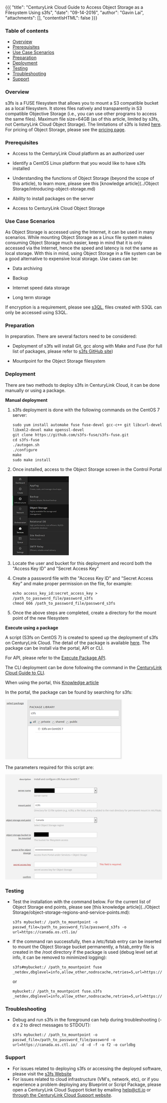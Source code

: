 {{{
  "title": "CenturyLink Cloud Guide to Access Object Storage as a Filesystem Using s3fs",
  "date": "09-14-2016",
  "author": "Gavin Lai",
  "attachments": [],
  "contentIsHTML": false
}}}

### Table of contents

* [Overview](#overview)
* [Prerequisites](#prerequisites)
* [Use Case Scenarios](#use-case-scenarios)
* [Preparation](#preparation)
* [Deployment](#deployment)
* [Testing](#testing)
* [Troubleshooting](#troubleshooting)
* [Support](#support)

### Overview

s3fs is a FUSE filesystem that allows you to mount a S3 compatible bucket as a local filesystem. It stores files natively and transparently in S3 compatible Objective Storage (i.e., you can use other programs to access the same files). Maximum file size=64GB (as of this article, limited by s3fs, not CenturyLink Cloud Object Storage).  The limitations of s3fs is listed [here](//github.com/s3fs-fuse/s3fs-fuse).  For pricing of Object Storage, please see the [pricing page](//www.ctl.io/pricing).

### Prerequisites

-   Access to the CenturyLink Cloud platform as an authorized user

-   Identify a CentOS Linux platform that you would like to have s3fs installed

-   Understanding the functions of Object Storage (beyond the scope of this article), to learn more, please see this [knowledge article](../Object Storage/introducing-object-storage.md)

-   Ability to install packages on the server

-   Access to CenturyLink Cloud Object Storage

### Use Case Scenarios

As Object Storage is accessed using the Internet, it can be used in many scenarios.  While mounting Object Storage as a Linux file system makes consuming Object Storage much easier, keep in mind that it is only accessed via the Internet, hence the speed and latency is not the same as local storage.  With this in mind, using Object Storage in a file system can be a good alternative to expensive local storage.  Use cases can be:

-   Data archiving

-   Backup

-   Internet speed data storage

-   Long term storage

If encryption is a requirement, please see [s3QL](//github.com/s3ql/s3ql), files created with S3QL can only be accessed using S3QL.


### Preparation

In preparation. There are several factors need to be considered:

-   Deployment of s3fs will install Git, gcc along with Make and Fuse (for full list of packages, please refer to [s3fs GitHub site](//github.com/s3fs-fuse/s3fs-fuse))

-   Mountpoint for the Object Storage filesystem


### Deployment
There are two methods to deploy s3fs in CenturyLink Cloud, it can be done manually or using a package.

**Manual deployment**
1.  s3fs deployment is done with the following commands on the CentOS 7 server:

    ```
    sudo yum install automake fuse fuse-devel gcc-c++ git libcurl-devel libxml2-devel make openssl-devel
    git clone https://github.com/s3fs-fuse/s3fs-fuse.git
    cd s3fs-fuse
    ./autogen.sh
    ./configure
    make
    sudo make install
    ```

2.  Once installed, access to the Object Storage screen in the Control Portal

    ![s3fs-objectstorage](../images/s3fs/s3fs-objectstorage.png)

3.  Locate the user and bucket for this deployment and record both the "Access Key ID" and "Secret Access Key"

4.  Create a password file with the "Access Key ID" and "Secret Access Key" and make proper permission on the file, for example:
    ```
    echo access_key_id:secret_access_key > /path_to_password_file/password_s3fs
    chmod 666 /path_to_password_file/password_s3fs
    ```
5.  Once the above steps are completed, create a directory for the mount point of the new filesystem

**Execute using a package**

A script (S3fs on CentOS 7) is created to speed up the deployment of s3fs on CenturyLink Cloud.  The detail of the package is available [here](//control.ctl.io/Blueprints/Packages/Details?uuid=e12db1ac-9783-45fa-b3f6-ab07c3ab195a&classification=Script&type=AccountLibrary).  The package can be install via the portal, API or CLI.  

For API, please refer to the [Execute Package API](//www.ctl.io/api-docs/v2/#server-actions-execute-package).  

The CLI deployment can be done following the command in the [CenturyLink Cloud Guide to CLI](//www.ctl.io/knowledge-base/servers/centurylink-cloud-guide-to-cli/#advanced-usage).  

When using the portal, this [Knowledge article](../Servers/using-group-tasks-to-install-software-and-run-scripts-on-groups.md)

In the portal, the package can be found by searching for s3fs:

![Search Window](../images/s3fs/s3fs-package-library.png)

The parameters required for this script are:

![s3fs parameters](../images/s3fs/s3fs-parameters.png)

### Testing
- Test the installation with the command below. For the current list of Object Storage end points, please see [this knowledge article](../Object Storage/object-storage-regions-and-service-points.md):

    ```
    s3fs mybucket:/ /path_to_mountpoint -o passwd_file=/path_to_password_file/password_s3fs -o url=https://canada.os.ctl.io/
    ```

- If the command ran successfully, then a /etc/fstab entry can be inserted to mount the Object Storage bucket permanently, a fstab_entry file is created in the /root directory if the package is used (debug level set at info, it can be removed to minimized logging):

    ```
    s3fs#mybucket:/ /path_to_mountpoint fuse _netdev,dbglevel=info,allow_other,nodnscache,retries=5,url=https://canada.os.ctl.io/,passwd_file=/path_to_password_file/password_s3fs
    ```
    or
    ```
    mybucket:/ /path_to_mountpoint fuse.s3fs _netdev,dbglevel=info,allow_other,nodnscache,retries=5,url=https://canada.os.ctl.io/,passwd_file=/path_to_password_file/password_s3fs
    ```


### Troubleshooting
- Debug and run s3fs in the foreground can help during troubleshooting (-d x 2 to direct messages to STDOUT):

    ```
    s3fs mybucket:/ /path_to_mountpoint -o passwd_file=/path_to_password_file/password -o url=https://canada.os.ctl.io/ -d -d -f -o f2 -o curldbg
    ```


### Support
* For issues related to deploying s3fs or accessing the deployed software, please visit the [s3fs Website](//github.com/s3fs-fuse/s3fs-fuse)
* For issues related to cloud infrastructure (VM's, network, etc), or if you experience a problem deploying any Blueprint or Script Package, please open a CenturyLink Cloud Support ticket by emailing [help@ctl.io](mailto:help@ctl.io) or [through the CenturyLink Cloud Support website](//t3n.zendesk.com/tickets/new).
